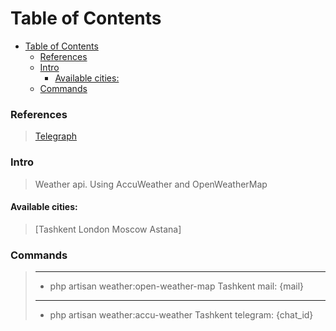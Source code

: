 # Table of Contents
- [Table of Contents](#table-of-contents)
    - [References](#references)
    - [Intro](#intro)
      - [Available cities:](#available-cities)
    - [Commands](#commands)
   

### References
>[Telegraph](https://defstudio.github.io/telegraph/)

### Intro
> Weather api. Using AccuWeather and OpenWeatherMap

#### Available cities: 
> [Tashkent London Moscow	Astana]

### Commands

>------------------------------------------------------------------
> - php artisan weather:open-weather-map Tashkent mail: {mail}
>------------------------------------------------------------------
> - php artisan weather:accu-weather Tashkent telegram: {chat_id}
